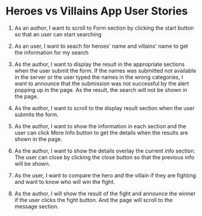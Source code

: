 # Heroes vs Villains App User Stories

1. As an author, I want to scroll to Form section by clicking the start button so that an user can start searching

2. As an user, I want to seach for heroes' name and villains' name to get the information for my search

3. As the author, I want to display the result in the appropriate sections when the user submit the form. If the names was submitted not available in the server or the user typed the names in the wrong categories, I want to announce that the submission was not successful by the alert popping up in the page. As the result, the search will not be shown in the page.

4. As the author, I want to scroll to the display result section when the user submits the form.

5. As the author, I want to show the information in each section and the user can click More Info button to get the details when the results are shown in the page.

6. As the author, I want to show the details overlay the current info section. The user can close by clicking the close button so that the previous info will be shown.

7. As the user, I want to compare the hero and the villain if they are fighting and want to know who will win the fight.

8. As the author, I will show the result of the fight and announce the winner if the user clicks the fight button. And the page will scroll to the message section.
